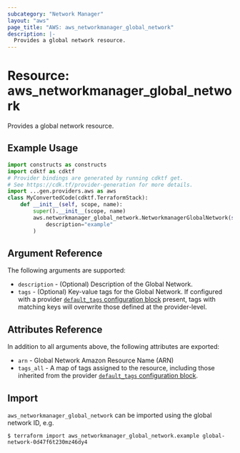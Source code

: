 ```yaml
---
subcategory: "Network Manager"
layout: "aws"
page_title: "AWS: aws_networkmanager_global_network"
description: |-
  Provides a global network resource.
---
```


# Resource: aws_networkmanager_global_network

Provides a global network resource.

## Example Usage

```python
import constructs as constructs
import cdktf as cdktf
# Provider bindings are generated by running cdktf get.
# See https://cdk.tf/provider-generation for more details.
import ...gen.providers.aws as aws
class MyConvertedCode(cdktf.TerraformStack):
    def __init__(self, scope, name):
        super().__init__(scope, name)
        aws.networkmanager_global_network.NetworkmanagerGlobalNetwork(self, "example",
            description="example"
        )
```

## Argument Reference

The following arguments are supported:

* `description` - (Optional) Description of the Global Network.
* `tags` - (Optional) Key-value tags for the Global Network. If configured with a provider [`default_tags` configuration block](https://registry.terraform.io/providers/hashicorp/aws/latest/docs#default_tags-configuration-block) present, tags with matching keys will overwrite those defined at the provider-level.

## Attributes Reference

In addition to all arguments above, the following attributes are exported:

* `arn` - Global Network Amazon Resource Name (ARN)
* `tags_all` - A map of tags assigned to the resource, including those inherited from the provider [`default_tags` configuration block](https://registry.terraform.io/providers/hashicorp/aws/latest/docs#default_tags-configuration-block).

## Import

`aws_networkmanager_global_network` can be imported using the global network ID, e.g.

```
$ terraform import aws_networkmanager_global_network.example global-network-0d47f6t230mz46dy4
```

<!-- cache-key: cdktf-0.17.0-pre.15 input-7df95d9c8d04d24ecf0ca1e49f55d3d324b0803431ca5135fb8fa94c935a8bd0 -->